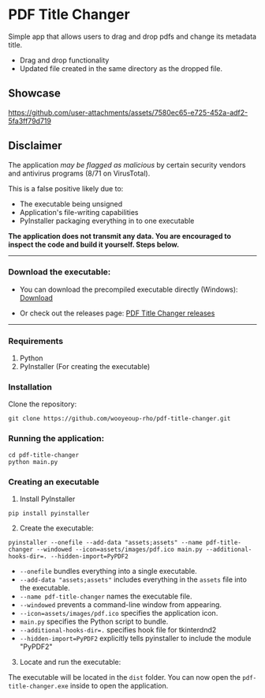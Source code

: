 # PDF Title Changer
Simple app that allows users to drag and drop pdfs and change its metadata title.

- Drag and drop functionality
- Updated file created in the same directory as the dropped file.

## Showcase

https://github.com/user-attachments/assets/7580ec65-e725-452a-adf2-5fa3ff79d719

## Disclaimer

The application *may be flagged as malicious* by certain security vendors and antivirus programs (8/71 on VirusTotal).

This is a false positive likely due to:
- The executable being unsigned
- Application's file-writing capabilities
- PyInstaller packaging everything in to one executable

**The application does not transmit any data. You are encouraged to inspect the code and build it yourself. Steps below.**

---
### Download the executable:
- You can download the precompiled executable directly (Windows):
[Download](https://github.com/wooyeoup-rho/pdf-title-changer/releases/download/v1.0/pdf-title-changer.exe)

- Or check out the releases page:
[PDF Title Changer releases](https://github.com/wooyeoup-rho/pdf-title-changer/releases/tag/v1.0)

---
### Requirements
1. Python
2. PyInstaller (For creating the executable)

### Installation
Clone the repository:

```commandline
git clone https://github.com/wooyeoup-rho/pdf-title-changer.git
```

### Running the application:
```commandline
cd pdf-title-changer
python main.py
```

### Creating an executable
1. Install PyInstaller
```commandline
pip install pyinstaller
```
2. Create the executable:
```commandline
pyinstaller --onefile --add-data "assets;assets" --name pdf-title-changer --windowed --icon=assets/images/pdf.ico main.py --additional-hooks-dir=. --hidden-import=PyPDF2
```
- `--onefile` bundles everything into a single executable.
- `--add-data "assets;assets"` includes everything in the `assets` file into the executable.
- `--name pdf-title-changer` names the executable file.
- `--windowed` prevents a command-line window from appearing.
- `--icon=assets/images/pdf.ico` specifies the application icon.
- `main.py` specifies the Python script to bundle.
- `--additional-hooks-dir=.` specifies hook file for tkinterdnd2
- `--hidden-import=PyPDF2` explicitly tells pyinstaller to include the module "PyPDF2"

3. Locate and run the executable:

The executable will be located in the `dist` folder. You can now open the `pdf-title-changer.exe` inside to open the application.
